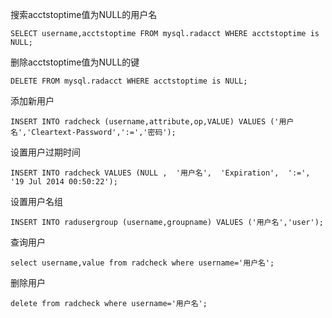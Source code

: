 搜索acctstoptime值为NULL的用户名

    SELECT username,acctstoptime FROM mysql.radacct WHERE acctstoptime is NULL;

删除acctstoptime值为NULL的键

    DELETE FROM mysql.radacct WHERE acctstoptime is NULL;

添加新用户

    INSERT INTO radcheck (username,attribute,op,VALUE) VALUES ('用户名','Cleartext-Password',':=','密码');

设置用户过期时间

    INSERT INTO radcheck VALUES (NULL ,  '用户名',  'Expiration',  ':=',  '19 Jul 2014 00:50:22');

设置用户名组

    INSERT INTO radusergroup (username,groupname) VALUES ('用户名','user');

查询用户

    select username,value from radcheck where username='用户名';

删除用户

    delete from radcheck where username='用户名';
